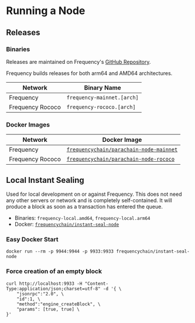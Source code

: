 # Running a Node

## Releases

### Binaries

Releases are maintained on Frequency's [GitHub Repository](https://github.com/LibertyDSNP/frequency/releases).

Frequency builds releases for both arm64 and AMD64 architectures.

| Network | Binary Name |
| --- | --- |
| Frequency |  `frequency-mainnet.[arch]` |
| Frequency Rococo | `frequency-rococo.[arch]` |

### Docker Images

| Network | Docker Image |
| --- | --- |
| Frequency | [`frequencychain/parachain-node-mainnet`](https://hub.docker.com/r/frequencychain/parachain-node-mainnet) |
| Frequency Rococo | [`frequencychain/parachain-node-rococo`](https://hub.docker.com/r/frequencychain/parachain-node-rococo) |

## Local Instant Sealing

Used for local development on or against Frequency.
This does not need any other servers or network and is completely self-contained.
It will produce a block as soon as a transaction has entered the queue.

- Binaries: `frequency-local.amd64`,  `frequency-local.arm64`
- Docker: [`frequencychain/instant-seal-node`](https://hub.docker.com/r/frequencychain/instant-seal-node)

### Easy Docker Start
```
docker run --rm -p 9944:9944 -p 9933:9933 frequencychain/instant-seal-node
```

### Force creation of an empty block
```
curl http://localhost:9933 -H "Content-Type:application/json;charset=utf-8" -d '{ \
    "jsonrpc":"2.0", \
    "id":1, \
    "method":"engine_createBlock", \
    "params": [true, true] \
}'
```
